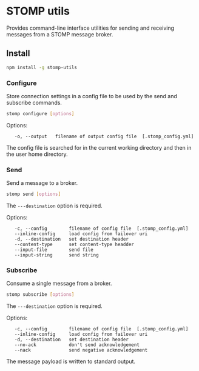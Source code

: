 # STOMP utils

Provides command-line interface utilities for sending and receiving messages from a STOMP message broker.

## Install

```bash
npm install -g stomp-utils
```

### Configure

Store connection settings in a config file to be used by the send and subscribe commands.

```bash
stomp configure [options]
```

Options:
```
   -o, --output   filename of output config file  [.stomp_config.yml]
```

The config file is searched for in the current working directory and then in the user home directory.

### Send

Send a message to a broker.

```bash
stomp send [options]
```

The `---destination` option is required.

Options:
```
   -c, --config        filename of config file  [.stomp_config.yml]
   --inline-config     load config from failover uri
   -d, --destination   set destination header
   --content-type      set content-type headder
   --input-file        send file
   --input-string      send string
```


### Subscribe

Consume a single message from a broker.

```bash
stomp subscribe [options]
```

The `---destination` option is required.

Options:
```
   -c, --config        filename of config file  [.stomp_config.yml]
   --inline-config     load config from failover uri
   -d, --destination   set destination header
   --no-ack            don't send acknowledgement
   --nack              send negative acknowledgement
```

The message payload is written to standard output.
